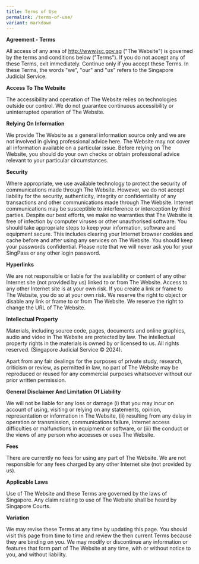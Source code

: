 ```yaml
---
title: Terms of Use
permalink: /terms-of-use/
variant: markdown
---
```

**Agreement - Terms**

All access of any area of http://www.jsc.gov.sg ("The Website") is governed by the terms and conditions below ("Terms"). If you do not accept any of these Terms, exit immediately. Continue only if you accept these Terms. In these Terms, the words "we", "our" and "us" refers to the Singapore Judicial Service.

**Access To The Website**

The accessibility and operation of The Website relies on technologies outside our control. We do not guarantee continuous accessibility or uninterrupted operation of The Website.

**Relying On Information**

We provide The Website as a general information source only and we are not involved in giving professional advice here. The Website may not cover all information available on a particular issue. Before relying on The Website, you should do your own checks or obtain professional advice relevant to your particular circumstances.

**Security**

Where appropriate, we use available technology to protect the security of communications made through The Website. However, we do not accept liability for the security, authenticity, integrity or confidentiality of any transactions and other communications made through The Website. Internet communications may be susceptible to interference or interception by third parties. Despite our best efforts, we make no warranties that The Website is free of infection by computer viruses or other unauthorised software. You should take appropriate steps to keep your information, software and equipment secure. This includes clearing your Internet browser cookies and cache before and after using any services on The Website. You should keep your passwords confidential. Please note that we will never ask you for your SingPass or any other login password.

**Hyperlinks**

We are not responsible or liable for the availability or content of any other Internet site (not provided by us) linked to or from The Website. Access to any other Internet site is at your own risk. If you create a link or frame to The Website, you do so at your own risk. We reserve the right to object or disable any link or frame to or from The Website. We reserve the right to change the URL of The Website.

**Intellectual Property**

Materials, including source code, pages, documents and online graphics, audio and video in The Website are protected by law. The intellectual property rights in the materials is owned by or licensed to us. All rights reserved. (Singapore Judicial Service © 2024).

Apart from any fair dealings for the purposes of private study, research, criticism or review, as permitted in law, no part of The Website may be reproduced or reused for any commercial purposes whatsoever without our prior written permission.

**General Disclaimer And Limitation Of Liability**

We will not be liable for any loss or damage (i) that you may incur on account of using, visiting or relying on any statements, opinion, representation or information in The Website, (ii) resulting from any delay in operation or transmission, communications failure, Internet access difficulties or malfunctions in equipment or software, or (iii) the conduct or the views of any person who accesses or uses The Website.

**Fees**

There are currently no fees for using any part of The Website. We are not responsible for any fees charged by any other Internet site (not provided by us).

**Applicable Laws**

Use of The Website and these Terms are governed by the laws of Singapore. Any claim relating to use of The Website shall be heard by Singapore Courts.

**Variation**

We may revise these Terms at any time by updating this page. You should visit this page from time to time and review the then current Terms because they are binding on you. We may modify or discontinue any information or features that form part of The Website at any time, with or without notice to you, and without liability.